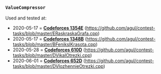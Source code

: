 ### `ValueCompressor`
Used and tested at:
- 2020-05-17 = **[Codeforces 1354E](https://codeforces.com/contest/1354/problem/E)** (https://github.com/agul/contest-tasks/blob/master/ERaskraskaGrafa.cpp)
- 2020-05-17 = **[Codeforces 1348B](https://codeforces.com/contest/1348/problem/B)** (https://github.com/agul/contest-tasks/blob/master/BFeniksIKrasota.cpp)
- 2020-05-28 = **[Codeforces 610D](https://codeforces.com/contest/610/problem/D)** (https://github.com/agul/contest-tasks/blob/master/DVikaIOtrezki.cpp)
- 2020-06-01 = **[Codeforces 652D](https://codeforces.com/contest/652/problem/D)** (https://github.com/agul/contest-tasks/blob/master/DVlozhennieOtrezki.cpp)
